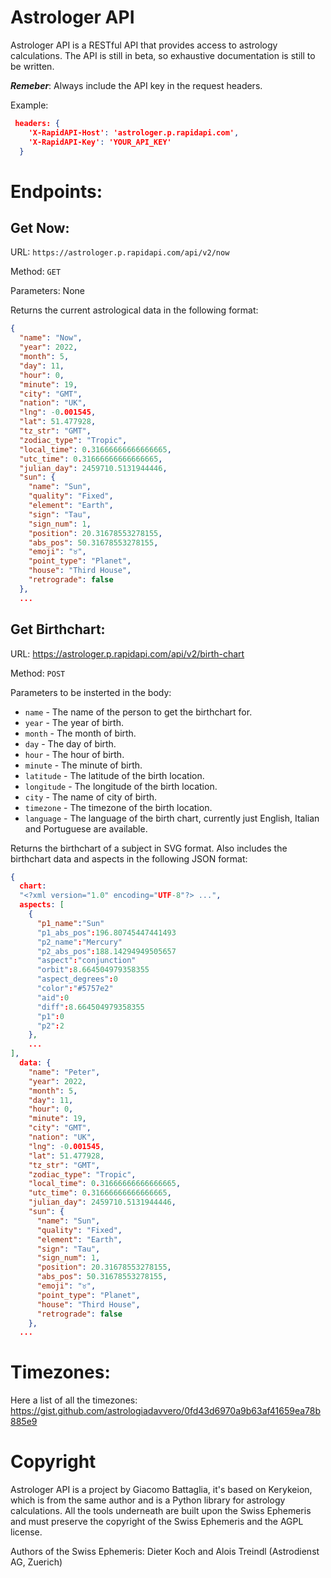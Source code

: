 # Astrologer API

Astrologer API is a RESTful API that provides access to astrology calculations.
The API is still in beta, so exhaustive documentation is still to be written.

**_Remeber_**:
Always include the API key in the request headers.

Example:

```json
 headers: {
    'X-RapidAPI-Host': 'astrologer.p.rapidapi.com',
    'X-RapidAPI-Key': 'YOUR_API_KEY'
  }
```

# Endpoints:

## Get Now:

URL: `https://astrologer.p.rapidapi.com/api/v2/now`

Method: `GET`

Parameters: None

Returns the current astrological data in the following format:

```json
{
  "name": "Now",
  "year": 2022,
  "month": 5,
  "day": 11,
  "hour": 0,
  "minute": 19,
  "city": "GMT",
  "nation": "UK",
  "lng": -0.001545,
  "lat": 51.477928,
  "tz_str": "GMT",
  "zodiac_type": "Tropic",
  "local_time": 0.31666666666666665,
  "utc_time": 0.31666666666666665,
  "julian_day": 2459710.5131944446,
  "sun": {
    "name": "Sun",
    "quality": "Fixed",
    "element": "Earth",
    "sign": "Tau",
    "sign_num": 1,
    "position": 20.31678553278155,
    "abs_pos": 50.31678553278155,
    "emoji": "♉️",
    "point_type": "Planet",
    "house": "Third House",
    "retrograde": false
  },
  ...
```

## Get Birthchart:

URL: https://astrologer.p.rapidapi.com/api/v2/birth-chart

Method: `POST`

Parameters to be insterted in the body:

-   `name` - The name of the person to get the birthchart for.
-   `year` - The year of birth.
-   `month` - The month of birth.
-   `day` - The day of birth.
-   `hour` - The hour of birth.
-   `minute` - The minute of birth.
-   `latitude` - The latitude of the birth location.
-   `longitude` - The longitude of the birth location.
-   `city` - The name of city of birth.
-   `timezone` - The timezone of the birth location.
-   `language` - The language of the birth chart, currently just English, Italian and Portuguese are available.

Returns the birthchart of a subject in SVG format. Also includes the birthchart data and aspects in the following JSON format:

```json
{
  chart:
  "<?xml version="1.0" encoding="UTF-8"?> ...",
  aspects: [
    {
      "p1_name":"Sun"
      "p1_abs_pos":196.80745447441493
      "p2_name":"Mercury"
      "p2_abs_pos":188.14294949505657
      "aspect":"conjunction"
      "orbit":8.664504979358355
      "aspect_degrees":0
      "color":"#5757e2"
      "aid":0
      "diff":8.664504979358355
      "p1":0
      "p2":2
    },
    ...
],
  data: {
    "name": "Peter",
    "year": 2022,
    "month": 5,
    "day": 11,
    "hour": 0,
    "minute": 19,
    "city": "GMT",
    "nation": "UK",
    "lng": -0.001545,
    "lat": 51.477928,
    "tz_str": "GMT",
    "zodiac_type": "Tropic",
    "local_time": 0.31666666666666665,
    "utc_time": 0.31666666666666665,
    "julian_day": 2459710.5131944446,
    "sun": {
      "name": "Sun",
      "quality": "Fixed",
      "element": "Earth",
      "sign": "Tau",
      "sign_num": 1,
      "position": 20.31678553278155,
      "abs_pos": 50.31678553278155,
      "emoji": "♉️",
      "point_type": "Planet",
      "house": "Third House",
      "retrograde": false
    },
  ...
```

# Timezones:

Here a list of all the timezones:
https://gist.github.com/astrologiadavvero/0fd43d6970a9b63af41659ea78b885e9

# Copyright

Astrologer API is a project by Giacomo Battaglia, it's based on Kerykeion, which is from the same author and is a Python library for astrology calculations. All the tools underneath are built upon the Swiss Ephemeris and must preserve the copyright of the Swiss Ephemeris and the AGPL license.

Authors of the Swiss Ephemeris: Dieter Koch and Alois Treindl (Astrodienst AG, Zuerich)
